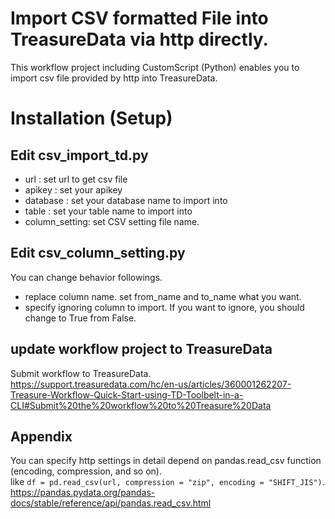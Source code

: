 # Import CSV formatted File into TreasureData via http directly.
This workflow project including CustomScript (Python) enables you to import csv file provided by http into TreasureData.

# Installation (Setup)
## Edit csv_import_td.py
- url           : set url to get csv file
- apikey        : set your apikey
- database      : set your database name to import into
- table         : set your table name to import into
- column_setting: set CSV setting file name.

## Edit csv_column_setting.py
You can change behavior followings.
- replace column name. set from_name and to_name what you want.
- specify ignoring column to import. If you want to ignore, you should change to True from False.

## update workflow project to TreasureData
Submit workflow to TreasureData.  
https://support.treasuredata.com/hc/en-us/articles/360001262207-Treasure-Workflow-Quick-Start-using-TD-Toolbelt-in-a-CLI#Submit%20the%20workflow%20to%20Treasure%20Data

## Appendix
You can specify http settings in detail depend on pandas.read_csv function (encoding, compression, and so on).  
like `df = pd.read_csv(url, compression = "zip", encoding = "SHIFT_JIS")`.  
https://pandas.pydata.org/pandas-docs/stable/reference/api/pandas.read_csv.html
